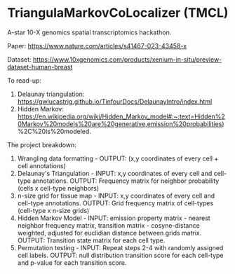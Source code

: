 # TriangulaMarkovCoLocalizer (TMCL)

A-star 10-X genomics spatial transcriptomics hackathon.

Paper: https://www.nature.com/articles/s41467-023-43458-x

Dataset: https://www.10xgenomics.com/products/xenium-in-situ/preview-dataset-human-breast

To read-up: 
1. Delaunay triangulation: https://gwlucastrig.github.io/TinfourDocs/DelaunayIntro/index.html
2. Hidden Markov: https://en.wikipedia.org/wiki/Hidden_Markov_model#:~:text=Hidden%20Markov%20models%20are%20generative,emission%20probabilities)%2C%20is%20modeled.

The project breakdown:
1) Wrangling data formatting - OUTPUT: (x,y coordinates of every cell + cell annotations)
2) Delaunay's Triangulation - INPUT: x,y coordinates of every cell and cell-type annotations. OUTPUT: Frequency matrix for neighbor probability (cells x cell-type neighbors)
3) n-size grid for tissue map - INPUT: x,y coordinates of every cell and cell-type annotations. OUTPUT: Grid frequency matrix of cell-types (cell-type x n-size grids)
4) Hidden Markov Model - INPUT: emission property matrix - nearest neighbor frequency matrix, transition matrix - cosyne-distance weighted, adjusted for euclidian distance between grids matrix. OUTPUT: Transition state matrix for each cell type.
5) Permutation testing - INPUT: Repeat steps 2-4 with randomly assigned cell labels. OUTPUT: null distribution transition score for each cell-type and p-value for each transition score.
